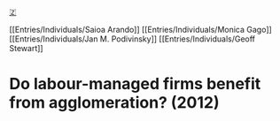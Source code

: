[🇿](zotero://select/library/items/MXMXZ33A)

[[Entries/Individuals/Saioa Arando]] [[Entries/Individuals/Monica Gago]] [[Entries/Individuals/Jan M. Podivinsky]] [[Entries/Individuals/Geoff Stewart]] 
# Do labour-managed firms benefit from agglomeration? (2012)

